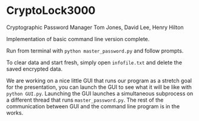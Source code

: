 # CryptoLock3000
Cryptographic Password Manager
Tom Jones, David Lee, Henry Hilton

Implementation of basic command line version complete.

Run from terminal with `python master_password.py` and follow prompts.

To clear data and start fresh, simply open `infofile.txt` and delete the saved encrypted data.

We are working on a nice little GUI that runs our program as a stretch goal for the presentation, you can launch the GUI to see what it will be like with `python GUI.py`. Launching the GUI launches a simultaneous subprocess on a different thread that runs `master_password.py`. The rest of the communication between GUI and the command line program is in the works.
